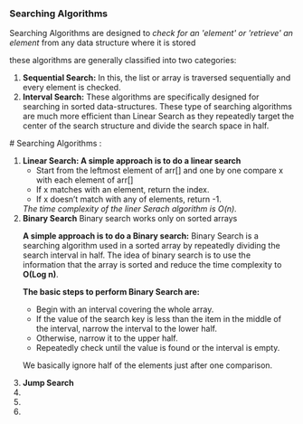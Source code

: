 ### Searching Algorithms

<P>Searching Algorithms are designed to <em>check for an 'element' or 'retrieve' an element</em> from any data structure where it is stored </P>
<p>these algorithms are generally classified into two categories: </p>
<ol>
  <li><b>Sequential Search:</b>  In this, the list or array is traversed sequentially and every element is checked. </li>
  <li><b>Interval Search:</b> These algorithms are specifically designed for searching in sorted data-structures. These type of searching algorithms are much more efficient than Linear    Search as they repeatedly target the center of the search structure and divide the search space in half.</li>
</ol>
# Searching Algorithms :
  <ol>
    <li><b>Linear Search: </b>
      <b>A simple approach is to do a linear search</b>
            <ul>
              <li>Start from the leftmost element of arr[] and one by one compare x with each element of arr[]</li>
              <li>If x matches with an element, return the index.</li>
              <li>If x doesn’t match with any of elements, return -1.</li>
            </ul>
      <em>The time complexity of the liner Serach algorithm is O(n).</em>
    </li>
    <li><b>Binary Search</b>
      Binary search works only on sorted arrays
      <p><b>A simple approach is to do a Binary search:</b> Binary Search is a searching algorithm used in a sorted array by repeatedly dividing the search interval in half. The idea        of binary search is to use the information that the array is sorted and reduce the time complexity to <b>O(Log n)</b>.</p>
      <p><b>The basic steps to perform Binary Search are:</b></p>
      <ul>
        <li>Begin with an interval covering the whole array. </li>
        <li>If the value of the search key is less than the item in the middle of the interval, narrow the interval to the lower half. </li>
        <li>Otherwise, narrow it to the upper half. </li>
        <li>Repeatedly check until the value is found or the interval is empty.</li>
      </ul>
      <p>We basically ignore half of the elements just after one comparison.</p>
    </li>
    <li><b>Jump Search</b></li>
    <li><b></b></li>
    <li><b></b></li>
    <li><b></b></li>
  </ol>
